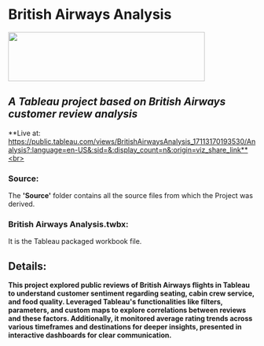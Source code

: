# British Airways Analysis
<img src="https://upload.wikimedia.org/wikipedia/sco/4/42/British_Airways_Logo.svg" width=400 height=100> <br>
## *A Tableau project based on British Airways customer review analysis* </br>
**Live at: https://public.tableau.com/views/BritishAirwaysAnalysis_17113170193530/Analysis?:language=en-US&:sid=&:display_count=n&:origin=viz_share_link**<br>
### Source:
The **'Source'** folder contains all the source files from which the Project was derived. <br>
### British Airways Analysis.twbx:
It is the Tableau packaged workbook file.
## Details:<br>
**This project explored public reviews of British Airways flights in Tableau to understand customer sentiment regarding seating, cabin crew service, and food quality. Leveraged Tableau's functionalities like filters, parameters, and custom maps to explore correlations between reviews and these factors. Additionally, it monitored average rating trends across various timeframes and destinations for deeper insights, presented in interactive dashboards for clear communication.**
